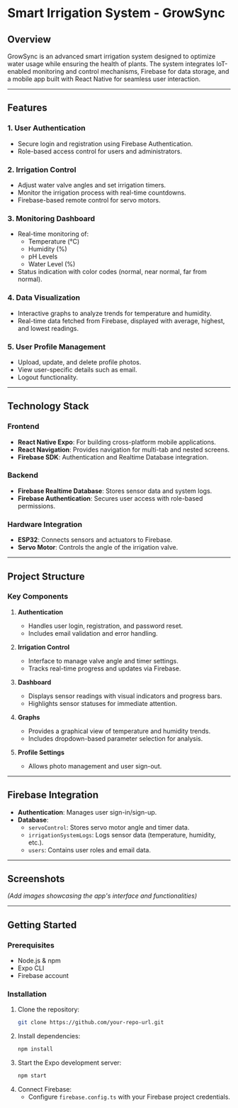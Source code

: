 # Smart Irrigation System - GrowSync

## Overview
GrowSync is an advanced smart irrigation system designed to optimize water usage while ensuring the health of plants. The system integrates IoT-enabled monitoring and control mechanisms, Firebase for data storage, and a mobile app built with React Native for seamless user interaction.

---

## Features

### 1. **User Authentication**
   - Secure login and registration using Firebase Authentication.
   - Role-based access control for users and administrators.

### 2. **Irrigation Control**
   - Adjust water valve angles and set irrigation timers.
   - Monitor the irrigation process with real-time countdowns.
   - Firebase-based remote control for servo motors.

### 3. **Monitoring Dashboard**
   - Real-time monitoring of:
     - Temperature (°C)
     - Humidity (%)
     - pH Levels
     - Water Level (%)
   - Status indication with color codes (normal, near normal, far from normal).

### 4. **Data Visualization**
   - Interactive graphs to analyze trends for temperature and humidity.
   - Real-time data fetched from Firebase, displayed with average, highest, and lowest readings.

### 5. **User Profile Management**
   - Upload, update, and delete profile photos.
   - View user-specific details such as email.
   - Logout functionality.

---

## Technology Stack

### Frontend
- **React Native Expo**: For building cross-platform mobile applications.
- **React Navigation**: Provides navigation for multi-tab and nested screens.
- **Firebase SDK**: Authentication and Realtime Database integration.

### Backend
- **Firebase Realtime Database**: Stores sensor data and system logs.
- **Firebase Authentication**: Secures user access with role-based permissions.

### Hardware Integration
- **ESP32**: Connects sensors and actuators to Firebase.
- **Servo Motor**: Controls the angle of the irrigation valve.

---

## Project Structure

### Key Components

1. **Authentication**
   - Handles user login, registration, and password reset.
   - Includes email validation and error handling.

2. **Irrigation Control**
   - Interface to manage valve angle and timer settings.
   - Tracks real-time progress and updates via Firebase.

3. **Dashboard**
   - Displays sensor readings with visual indicators and progress bars.
   - Highlights sensor statuses for immediate attention.

4. **Graphs**
   - Provides a graphical view of temperature and humidity trends.
   - Includes dropdown-based parameter selection for analysis.

5. **Profile Settings**
   - Allows photo management and user sign-out.

---

## Firebase Integration
- **Authentication**: Manages user sign-in/sign-up.
- **Database**:
  - `servoControl`: Stores servo motor angle and timer data.
  - `irrigationSystemLogs`: Logs sensor data (temperature, humidity, etc.).
  - `users`: Contains user roles and email data.

---

## Screenshots
*(Add images showcasing the app's interface and functionalities)*

---

## Getting Started

### Prerequisites
- Node.js & npm
- Expo CLI
- Firebase account

### Installation
1. Clone the repository:
   ```bash
   git clone https://github.com/your-repo-url.git
   ```
2. Install dependencies:
   ```bash
   npm install
   ```
3. Start the Expo development server:
   ```bash
   npm start
   ```
4. Connect Firebase:
   - Configure `firebase.config.ts` with your Firebase project credentials.

